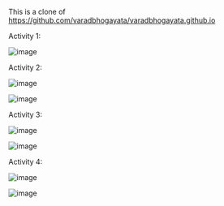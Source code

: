 This is a clone of https://github.com/varadbhogayata/varadbhogayata.github.io

Activity 1:

![image](https://github.com/arafatsyed/arafatsyed.github.io/assets/55632837/7413c5af-6293-480e-9cea-776a76c3bf13)

Activity 2:

![image](https://github.com/arafatsyed/arafatsyed.github.io/assets/55632837/86e058ec-ad7b-4699-90aa-89248b100c23)

![image](https://github.com/arafatsyed/arafatsyed.github.io/assets/55632837/af07918b-fbde-4586-9fab-f4ca0a03fd29)

Activity 3:

![image](https://github.com/arafatsyed/arafatsyed.github.io/assets/55632837/c83293f2-7447-478d-901e-5a4a12fe4a04)

![image](https://github.com/arafatsyed/arafatsyed.github.io/assets/55632837/fd69ff2c-0c72-4047-b592-92370c0b3b82)


Activity 4:

![image](https://github.com/arafatsyed/arafatsyed.github.io/assets/55632837/da4d3f9e-ffb6-4618-a138-752a25fed51b)


![image](https://github.com/arafatsyed/arafatsyed.github.io/assets/55632837/8f9f62f6-3be9-4371-82c8-aff6767c4911)





